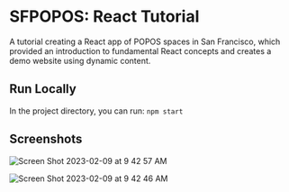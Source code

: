 # SFPOPOS: React Tutorial

A tutorial creating a React app of POPOS spaces in San Francisco, which provided an introduction to fundamental React concepts and creates a demo website using dynamic content.

## Run Locally

In the project directory, you can run:
`npm start`

## Screenshots
![Screen Shot 2023-02-09 at 9 42 57 AM](https://user-images.githubusercontent.com/112434021/217880589-ddc06ffa-e8da-4da7-a183-eda98b166b22.png)

![Screen Shot 2023-02-09 at 9 42 46 AM](https://user-images.githubusercontent.com/112434021/217880602-ce1e61bb-b359-4ad0-bde5-dfb1fe20463e.png)



